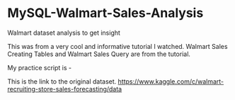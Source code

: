 # MySQL-Walmart-Sales-Analysis
 Walmart dataset analysis to get insight

This was from a very cool and informative tutorial I watched. Walmart Sales Creating Tables and Walmart Sales Query are from the tutorial.

My practice script is -

This is the link to the original dataset.
https://www.kaggle.com/c/walmart-recruiting-store-sales-forecasting/data